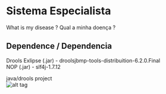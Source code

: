 # Sistema Especialista
What is my disease ? Qual a minha doença ?

Dependence / Dependencia 
--------------------------------
Drools Exlipse (.jar) - droolsjbmp-tools-distribuition-6.2.0.Final<br>
NOP (.jar)            - slf4j-1.7.12

java/drools project </br>
![alt tag](http://lukascivil.com.br/githubimages/trabalhoIASistemaEspecialista/Figure_1.png)
